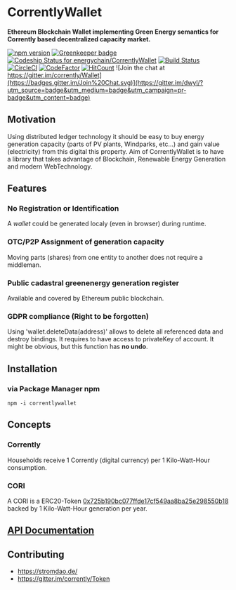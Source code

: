 # CorrentlyWallet
**Ethereum Blockchain Wallet implementing Green Energy semantics for Corrently based decentralized capacity market.**

[![npm version](https://badge.fury.io/js/correntlywallet.svg)](https://badge.fury.io/js/correntlywallet) [![Greenkeeper badge](https://badges.greenkeeper.io/energychain/CorrentlyWallet.svg)](https://greenkeeper.io/)
[ ![Codeship Status for energychain/CorrentlyWallet](https://app.codeship.com/projects/1851a8e0-aa17-0136-d403-2eaeeac4cf7b/status?branch=master)](https://app.codeship.com/projects/309008)
[![Build Status](https://travis-ci.org/energychain/CorrentlyWallet.svg?branch=master)](https://travis-ci.org/energychain/CorrentlyWallet)
[![CircleCI](https://circleci.com/gh/energychain/CorrentlyWallet.svg?style=svg)](https://circleci.com/gh/energychain/CorrentlyWallet)
[![CodeFactor](https://www.codefactor.io/repository/github/energychain/correntlywallet/badge)](https://www.codefactor.io/repository/github/energychain/correntlywallet)
[![HitCount](http://hits.dwyl.io/energychain/CorrentlyWallet.svg)](http://hits.dwyl.io/energychain/CorrentlyWallet)
![Join the chat at https://gitter.im/corrently/Wallet](https://badges.gitter.im/Join%20Chat.svg)](https://gitter.im/dwyl/?utm_source=badge&utm_medium=badge&utm_campaign=pr-badge&utm_content=badge)
## Motivation
Using distributed ledger technology it should be easy to buy energy generation capacity (parts of PV plants, Windparks, etc...) and gain value (electricity) from this digital this property.  Aim of CorrentlyWallet is to have a library that takes advantage of Blockchain, Renewable Energy Generation and modern WebTechnology.

## Features
### No Registration or Identification
A *wallet* could be generated localy (even in browser) during runtime.

### OTC/P2P Assignment of generation capacity
Moving parts (shares) from one entity to another does not require a middleman.

### Public cadastral greenenergy generation register
Available and covered by Ethereum public blockchain.

### GDPR compliance (Right to be forgotten)
Using 'wallet.deleteData(address)' allows to delete all referenced data and destroy bindings.  It requires to have access to privateKey of account. It might be obvious, but this function has **no undo**.

## Installation

### via Package Manager npm
```
npm -i correntlywallet
```

## Concepts

### Corrently
Households receive 1 Corrently (digital currency) per 1 Kilo-Watt-Hour consumption.

### CORI
A CORI is a ERC20-Token [0x725b190bc077ffde17cf549aa8ba25e298550b18](https://etherscan.io/token/0x725b190bc077ffde17cf549aa8ba25e298550b18) backed by 1 Kilo-Watt-Hour generation per year.

## [API Documentation](https://wallet.corrently.com/)

## Contributing
- https://stromdao.de/
- https://gitter.im/corrently/Token

